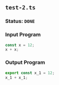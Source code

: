 ## `test-2.ts`

### Status: `DONE`

### Input Program

```typescript
const x = 12;
x + x;
```

### Output Program

```typescript
export const x_1 = 12;
x_1 + x_1;
```

